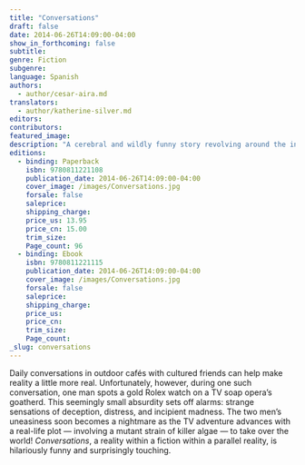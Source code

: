 ```yaml
---
title: "Conversations"
draft: false
date: 2014-06-26T14:09:00-04:00
show_in_forthcoming: false
subtitle:
genre: Fiction
subgenre:
language: Spanish
authors:
  - author/cesar-aira.md
translators:
  - author/katherine-silver.md
editors:
contributors:
featured_image:
description: "A cerebral and wildly funny story revolving around the incongruity of a gold Rolex watch spotted on a lowly goatherd’s wrist "
editions:
  - binding: Paperback
    isbn: 9780811221108
    publication_date: 2014-06-26T14:09:00-04:00
    cover_image: /images/Conversations.jpg
    forsale: false
    saleprice:
    shipping_charge:
    price_us: 13.95
    price_cn: 15.00
    trim_size:
    Page_count: 96
  - binding: Ebook
    isbn: 9780811221115
    publication_date: 2014-06-26T14:09:00-04:00
    cover_image: /images/Conversations.jpg
    forsale: false
    saleprice:
    shipping_charge:
    price_us:
    price_cn:
    trim_size:
    Page_count:
_slug: conversations
---
```


Daily conversations in outdoor cafés with cultured friends can help make reality a little more real. Unfortunately, however, during one such conversation, one man spots a gold Rolex watch on a TV soap opera’s goatherd. This seemingly small absurdity sets off alarms: strange sensations of deception, distress, and incipient madness. The two men’s uneasiness soon becomes a nightmare as the TV adventure advances with a real-life plot — involving a mutant strain of killer algae — to take over the world! _Conversations_, a reality within a fiction within a parallel reality, is hilariously funny and surprisingly touching.


